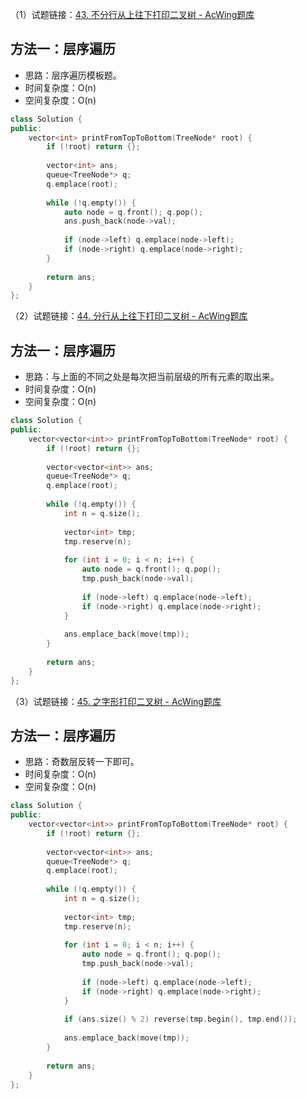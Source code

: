 （1）试题链接：[43. 不分行从上往下打印二叉树 - AcWing题库](https://www.acwing.com/problem/content/41/)

## 方法一：层序遍历

- 思路：层序遍历模板题。
- 时间复杂度：O(n)
- 空间复杂度：O(n)

```cpp
class Solution {
public:
    vector<int> printFromTopToBottom(TreeNode* root) {
        if (!root) return {};
        
        vector<int> ans;
        queue<TreeNode*> q;
        q.emplace(root);
        
        while (!q.empty()) {
            auto node = q.front(); q.pop();
            ans.push_back(node->val);
            
            if (node->left) q.emplace(node->left);
            if (node->right) q.emplace(node->right);
        }
        
        return ans;
    }
};
```

（2）试题链接：[44. 分行从上往下打印二叉树 - AcWing题库](https://www.acwing.com/problem/content/description/42/)

## 方法一：层序遍历

- 思路：与上面的不同之处是每次把当前层级的所有元素的取出来。
- 时间复杂度：O(n)
- 空间复杂度：O(n)

```cpp
class Solution {
public:
    vector<vector<int>> printFromTopToBottom(TreeNode* root) {
        if (!root) return {};
        
        vector<vector<int>> ans;
        queue<TreeNode*> q;
        q.emplace(root);
        
        while (!q.empty()) {
            int n = q.size();
            
            vector<int> tmp;
            tmp.reserve(n);
            
            for (int i = 0; i < n; i++) {
                auto node = q.front(); q.pop();
                tmp.push_back(node->val);
                
                if (node->left) q.emplace(node->left);
                if (node->right) q.emplace(node->right);
            }
            
            ans.emplace_back(move(tmp));
        }
        
        return ans;
    }
};
```

（3）试题链接：[45. 之字形打印二叉树 - AcWing题库](https://www.acwing.com/problem/content/description/43/)

## 方法一：层序遍历

- 思路：奇数层反转一下即可。
- 时间复杂度：O(n)
- 空间复杂度：O(n)

```cpp
class Solution {
public:
    vector<vector<int>> printFromTopToBottom(TreeNode* root) {
        if (!root) return {};
        
        vector<vector<int>> ans;
        queue<TreeNode*> q;
        q.emplace(root);
        
        while (!q.empty()) {
            int n = q.size();
            
            vector<int> tmp;
            tmp.reserve(n);
            
            for (int i = 0; i < n; i++) {
                auto node = q.front(); q.pop();
                tmp.push_back(node->val);
                
                if (node->left) q.emplace(node->left);
                if (node->right) q.emplace(node->right);
            }
            
            if (ans.size() % 2) reverse(tmp.begin(), tmp.end());
            
            ans.emplace_back(move(tmp));
        }
        
        return ans;
    }
};
```
